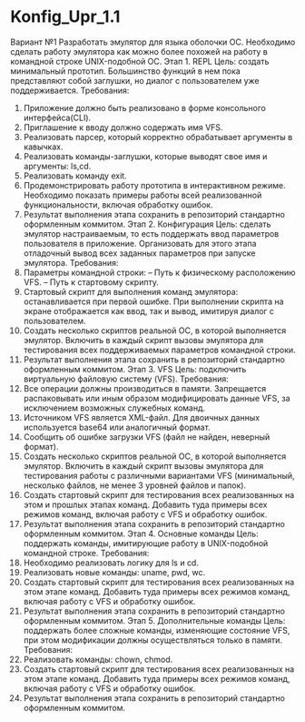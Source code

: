# Konfig_Upr_1.1
Вариант №1
Разработать эмулятор для языка оболочки ОС. Необходимо сделать работу
эмулятора как можно более похожей на работу в командной строке UNIX-подобной ОС.
Этап 1. REPL
Цель: создать минимальный прототип. Большинство функций в нем пока представляют собой заглушки, но диалог с пользователем уже поддерживается.
Требования:
1.	Приложение должно быть реализовано в форме консольного интерфейса(CLI).
2.	Приглашение к вводу должно содержать имя VFS.
3.	Реализовать парсер, который корректно обрабатывает аргументы в кавычках.
4.	Реализовать команды-заглушки, которые выводят свое имя и аргументы: ls,cd.
5.	Реализовать команду exit.
6.	Продемонстрировать работу прототипа в интерактивном режиме. Необходимо показать примеры работы всей реализованной функциональности, включая обработку ошибок.
7.	Результат выполнения этапа сохранить в репозиторий стандартно оформленным коммитом.
Этап 2. Конфигурация
Цель: сделать эмулятор настраиваемым, то есть поддержать ввод параметров
пользователя в приложение. Организовать для этого этапа отладочный вывод всех
заданных параметров при запуске эмулятора.
Требования:
1.	Параметры командной строки:
– Путь к физическому расположению VFS.
– Путь к стартовому скрипту.
2.	Стартовый скрипт для выполнения команд эмулятора: останавливается при первой ошибке. При выполнении скрипта на экране отображается как ввод, так и вывод, имитируя диалог с пользователем. 
3.	Создать несколько скриптов реальной ОС, в которой выполняется эмулятор. Включить в каждый скрипт вызовы эмулятора для тестирования всех поддерживаемых параметров командной строки.
4.	Результат выполнения этапа сохранить в репозиторий стандартно оформленным коммитом.
Этап 3. VFS
Цель: подключить виртуальную файловую систему (VFS).
Требования:
1.	Все операции должны производиться в памяти. Запрещается распаковывать или иным образом модифицировать данные VFS, за исключением возможных служебных команд.
2.	Источником VFS является XML-файл. Для двоичных данных используется base64 или аналогичный формат.
3.	Сообщить об ошибке загрузки VFS (файл не найден, неверный формат).
4.	Создать несколько скриптов реальной ОС, в которой выполняется эмулятор. Включить в каждый скрипт вызовы эмулятора для тестирования работы c различными вариантами VFS (минимальный, несколько файлов, не менее 3 уровней файлов и папок).
5.	Создать стартовый скрипт для тестирования всех реализованных на этом и прошлых этапах команд. Добавить туда примеры всех режимов команд, включая работу с VFS и обработку ошибок.
6.	Результат выполнения этапа сохранить в репозиторий стандартно оформленным коммитом.
Этап 4. Основные команды
Цель: поддержать команды, имитирующие работу в UNIX-подобной командной строке.
Требования:
1.	Необходимо реализовать логику для ls и cd.
2.	Реализовать новые команды: uname, pwd, wc.
3.	Создать стартовый скрипт для тестирования всех реализованных на этом этапе команд. Добавить туда примеры всех режимов команд, включая работу с VFS и обработку ошибок.
4.	Результат выполнения этапа сохранить в репозиторий стандартно оформленным коммитом.
Этап 5. Дополнительные команды
Цель: поддержать более сложные команды, изменяющие состояние VFS, при этом модификации должны осуществляться только в памяти.
Требования:
1.	Реализовать команды: chown, chmod.
2.	Создать стартовый скрипт для тестирования всех реализованных на этом этапе команд. Добавить туда примеры всех режимов команд, включая работу с VFS и обработку ошибок.
3.	Результат выполнения этапа сохранить в репозиторий стандартно оформленным коммитом.
